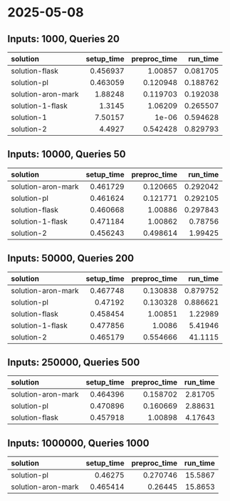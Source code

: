 # 2025-05-08

## Inputs: 1000, Queries 20

| solution           |   setup_time |   preproc_time |   run_time |
|:-------------------|-------------:|---------------:|-----------:|
| solution-flask     |     0.456937 |       1.00857  |   0.081705 |
| solution-pl        |     0.463059 |       0.120948 |   0.188762 |
| solution-aron-mark |     1.88248  |       0.119703 |   0.192038 |
| solution-1-flask   |     1.3145   |       1.06209  |   0.265507 |
| solution-1         |     7.50157  |       1e-06    |   0.594628 |
| solution-2         |     4.4927   |       0.542428 |   0.829793 |

## Inputs: 10000, Queries 50

| solution           |   setup_time |   preproc_time |   run_time |
|:-------------------|-------------:|---------------:|-----------:|
| solution-aron-mark |     0.461729 |       0.120665 |   0.292042 |
| solution-pl        |     0.461624 |       0.121771 |   0.292105 |
| solution-flask     |     0.460668 |       1.00886  |   0.297843 |
| solution-1-flask   |     0.471184 |       1.00862  |   0.78756  |
| solution-2         |     0.456243 |       0.498614 |   1.99425  |

## Inputs: 50000, Queries 200

| solution           |   setup_time |   preproc_time |   run_time |
|:-------------------|-------------:|---------------:|-----------:|
| solution-aron-mark |     0.467748 |       0.130838 |   0.879752 |
| solution-pl        |     0.47192  |       0.130328 |   0.886621 |
| solution-flask     |     0.458454 |       1.00851  |   1.22989  |
| solution-1-flask   |     0.477856 |       1.0086   |   5.41946  |
| solution-2         |     0.465179 |       0.554666 |  41.1115   |

## Inputs: 250000, Queries 500

| solution           |   setup_time |   preproc_time |   run_time |
|:-------------------|-------------:|---------------:|-----------:|
| solution-aron-mark |     0.464396 |       0.158702 |    2.81705 |
| solution-pl        |     0.470896 |       0.160669 |    2.88631 |
| solution-flask     |     0.457918 |       1.00898  |    4.17643 |

## Inputs: 1000000, Queries 1000

| solution           |   setup_time |   preproc_time |   run_time |
|:-------------------|-------------:|---------------:|-----------:|
| solution-pl        |     0.46275  |       0.270746 |    15.5867 |
| solution-aron-mark |     0.465414 |       0.26445  |    15.8653 |